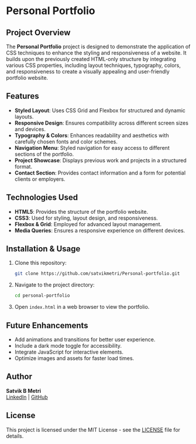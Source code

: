 # Personal Portfolio

## Project Overview
The **Personal Portfolio** project is designed to demonstrate the application of CSS techniques to enhance the styling and responsiveness of a website. It builds upon the previously created HTML-only structure by integrating various CSS properties, including layout techniques, typography, colors, and responsiveness to create a visually appealing and user-friendly portfolio website.

## Features
- **Styled Layout**: Uses CSS Grid and Flexbox for structured and dynamic layouts.
- **Responsive Design**: Ensures compatibility across different screen sizes and devices.
- **Typography & Colors**: Enhances readability and aesthetics with carefully chosen fonts and color schemes.
- **Navigation Menu**: Styled navigation for easy access to different sections of the portfolio.
- **Project Showcase**: Displays previous work and projects in a structured format.
- **Contact Section**: Provides contact information and a form for potential clients or employers.

## Technologies Used
- **HTML5**: Provides the structure of the portfolio website.
- **CSS3**: Used for styling, layout design, and responsiveness.
- **Flexbox & Grid**: Employed for advanced layout management.
- **Media Queries**: Ensures a responsive experience on different devices.

## Installation & Usage
1. Clone this repository:
   ```sh
   git clone https://github.com/satvikmetri/Personal-portfolio.git
   ```
2. Navigate to the project directory:
   ```sh
   cd personal-portfolio
   ```
3. Open `index.html` in a web browser to view the portfolio.

## Future Enhancements
- Add animations and transitions for better user experience.
- Include a dark mode toggle for accessibility.
- Integrate JavaScript for interactive elements.
- Optimize images and assets for faster load times.

## Author
**Satvik B Metri**  
[LinkedIn](https://www.linkedin.com/in/satvik-b-metri) | [GitHub](https://github.com/your-username)

## License
This project is licensed under the MIT License - see the [LICENSE](LICENSE) file for details.

